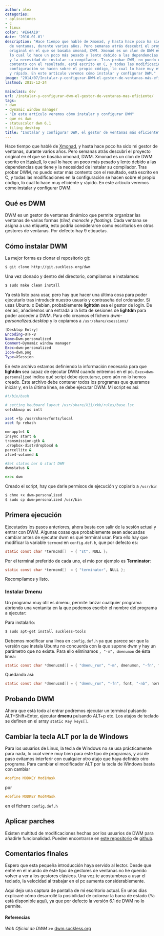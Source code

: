 ```yaml
---
author: alex
categories:
- aplicaciones
- c
- linux
color: '#E64A19'
date: '2016-01-01'
description: "Hace tiempo que hablé de Xmonad, y hasta hace poco ha sido mi gestor
  de ventanas, durante varios años. Pero semanas atrás descubrí el proyecto
  original en el que se basaba xmonad, DWM. Xmonad es un clon de DWM escrito en Haskell,
  lo cual lo hace un poco más pesado y lento debido a las dependencias que tiene
  y la necesidad de instalar su compilador. Tras probar DWM, no puedo estar más
  contento con el resultado, está escrito en C, y todas las modificaciones en la
  configuración se hacen sobre el propio código, lo cual lo hace muy eficiente
  y rápido. En este artículo veremos cómo instalar y configurar DWM."
image: "2014/07/Instalar-y-configurar-DWM-el-gestor-de-ventanas-más-eficiente1.png"
lastmod: 2015-12-24

mainclass: dev
url: /instalar-y-configurar-dwm-el-gestor-de-ventanas-mas-eficiente/
tags:
- dwm
- dynamic window manager
- "En este artículo veremos cómo instalar y configurar DWM"
- que es dwm
- statuscolor dwm 6.1
- tiling desktop
title: "Instalar y configurar DWM, el gestor de ventanas más eficiente"
---
```


Hace tiempo que hablé de [Xmonad][1], y hasta hace poco ha sido mi gestor de ventanas, durante varios años. Pero semanas atrás descubrí el proyecto original en el que se basaba xmonad, DWM. Xmonad es un clon de DWM escrito en <a href="http://www.haskell.org/haskellwiki/Haskell" title="Web de Haskell" target="_blank">Haskell</a>, lo cual lo hace un poco más pesado y lento debido a las dependencias que tiene y la necesidad de instalar su compilador. Tras probar DWM, no puedo estar más contento con el resultado, está escrito en C, y todas las modificaciones en la configuración se hacen sobre el propio código, lo cual lo hace muy eficiente y rápido. En este artículo veremos cómo instalar y configurar DWM.

<!--more--><!--ad-->

## Qué es DWM

DWM es un gestor de ventanas dinámico que permite organizar las ventanas de varias formas (*tiled, monocle y floating*). Cada ventana se asigna a una etiqueta, esto podría considerarse como escritorios en otros gestores de ventanas. Por defecto hay 9 etiquetas.

## Cómo instalar DWM

La mejor forma es clonar el repositorio [git][2]:

```bash
$ git clone http://git.suckless.org/dwm

```

Una vez clonado y dentro del directorio, compilamos e instalamos:

```bash
$ sudo make clean install

```

Ya está listo para usar, pero hay que hacer una última cosa para poder ejecutarlo tras introducir nuestro usuario y contraseña del ordenador. Si usas Ubuntu o Debian, probablemente **lightdm** sea el gestor de login. De ser así, añadiremos una entrada a la lista de sesiones de **lightdm** para poder acceder a DWM. Para ello creamos el fichero *dwm-personalized.desktop* y lo copiamos a `/usr/share/xsessions/`

```bash
[Desktop Entry]
Encoding=UTF-8
Name=Dwm-personalized
Comment=Dynamic window manager
Exec=dwm-personalized
Icon=dwm.png
Type=XSession

```

En éste archivo estamos definiendo la información necesaria para que **lightdm** sea capaz de ejecutar DWM cuando entremos en el pc. `Exec=dwm-personalized` indica qué script debe ejecutarse, pero aún no lo hemos creado. Éste archivo debe contener todos los programas que queramos iniciar y, en la última línea, se debe ejecutar DWM. Mi script es así:

```bash
#!/bin/bash

# setting keuboard layout /usr/share/X11/xkb/rules/base.lst
setxkbmap us intl

xset +fp /usr/share/fonts/local
xset fp rehash

nm-applet &
insync start &
transmission-gtk &
.dropbox-dist/dropboxd &
parcellite &
xfce4-volumed &

#Set status bar & start DWM
dwmstatus &

exec dwm

```

Creado el script, hay que darle permisos de ejecución y copiarlo a `/usr/bin`

```bash
$ chmo +x dwm-personalized
$ sudo cp dwm-personalized /usr/bin

```

## Primera ejecución

Ejecutados los pasos anteriores, ahora basta con salir de la sesión actual y entrar con DWM. Algunas cosas que probablemente sean adecuadas cambiar antes de ejecutar dwm es qué terminal usar. Para ello hay que modificar la variable `termcmd` en `config.def.h`, que por defecto es:

```c
static const char *termcmd[]  = { "st", NULL };

```

Por el terminal preferido de cada uno, el mio por ejemplo es **Terminator**:

```c
static const char *termcmd[]  = { "terminator", NULL };

```

Recompilamos y listo.

### Instalar Dmenu

Un programa muy útil es dmenu, permite lanzar cualquier programa abriendo una ventanita en la que podemos escribir el nombre del programa a ejecutar:

<amp-img on="tap:lightbox1" role="button" tabindex="0" layout="responsive" src="/img/2014/07/dmenu.png" alt="Dmenu" width="478px" height="13px" />

Para instalarlo:

```bash
$ sudo apt-get install suckless-tools

```

Debemos modificar una línea en `config.def.h` ya que parece ser que la versión que instala Ubuntu no concuerda con la que supone dwm y hay un parámetro que no existe. Para ello eliminamos `, "-m", dmenumon` de ésta línea:

```c
static const char *dmenucmd[] = { "dmenu_run", "-m", dmenumon, "-fn", font, "-nb", normbgcolor, "-nf", normfgcolor, "-sb", selbgcolor, "-sf", selfgcolor, NULL };

```

Quedando así:

```c
static const char *dmenucmd[] = { "dmenu_run", "-fn", font, "-nb", normbgcolor, "-nf", normfgcolor, "-sb", selbgcolor, "-sf", selfgcolor, NULL };

```

## Probando DWM

Ahora que está todo al entrar podremos ejecutar un terminal pulsando ALT+Shift+Enter, ejecutar **dmenu** pulsando ALT+p etc. Los atajos de teclado se definen en el array `static Key keys[]`.

## Cambiar la tecla ALT por la de Windows

Para los usuarios de Linux, la tecla de Windows no se usa prácticamente para nada, lo cual viene muy bien para este tipo de programas, y así de paso evitamos interferir con cualquier otro atajo que haya definido otro programa. Para cambiar el modificador ALT por la tecla de Windows basta con cambiar

```c
#define MODKEY Mod1Mask

```

por

```c
#define MODKEY Mod4Mask

```

en el fichero `config.def.h`

## Aplicar parches

Existen multitud de modificaciones hechas por los usuarios de DWM para añadirle funcionalidad. Pueden encontrarse en <a href="https://github.com/jceb/dwm-clean-patches" title="Clean patches" target="_blank">este repositorio</a> de [github][3].

## Comentarios finales

Espero que esta pequeña introducción haya servido al lector. Desde que entré en el mundo de éste tipo de gestores de ventanas no he querido volver a ver a los gestores clásicos. Una vez te acostumbras a usar el teclado, la velocidad al trabajar en el pc aumenta considerablemente.

Aquí dejo una captura de pantalla de mi escritorio actual. En unos días explicaré cómo desarrollé la posibilidad de colorear la barra de estado (Ya está disponible [aquí][4]), ya que por defecto la versión 6.1 de DWM no lo permite.

<figure>
<a href="/img/2014/07/Instalar-y-configurar-DWM-el-gestor-de-ventanas-más-eficiente1.png"><amp-img on="tap:lightbox1" role="button" tabindex="0" layout="responsive" src="/img/2014/07/Instalar-y-configurar-DWM-el-gestor-de-ventanas-más-eficiente1.png" title="{{ page.title }}" alt="{{ page.title }}" width="1280px" height="768px" /></a>
</figure>

#### Referencias

*Web Oficial de DWM* »» <a href="" target="_blank">dwm.suckless.org</a>



 [1]: https://elbauldelprogramador.com/configurar-xmonad-con-trayer-y-fondo-de-pantalla-aleatorio/ "Configurar xmonad con trayer y fondo de pantalla aleatorio"
 [2]: https://elbauldelprogramador.com/mini-tutorial-y-chuleta-de-comandos-git/ "Git: Mini Tutorial y chuleta de comandos"
 [3]: https://elbauldelprogramador.com/la-generacion-github-por-que-ahora-todos-estamos-en-el-opensource/ "La generación GitHub: Por qué ahora todos estamos en el opensource"
 [4]: https://elbauldelprogramador.com/statuscolor-dwm-6-1/ "Colorear la barra de estado con Simple StatusColor en DWM 6.1"
